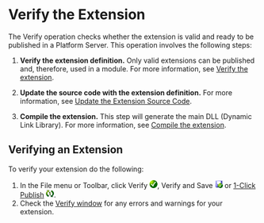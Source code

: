 # Verify the Extension

The Verify operation checks whether the extension is valid and ready to be published in a Platform Server. This operation involves the following steps:

1. **Verify the extension definition.** Only valid extensions can be published and, therefore, used in a module. For more information, see [Verify the extension](<extension-verify-definition.md>).

1. **Update the source code with the extension definition.** For more information, see [Update the Extension Source Code](<extension-update-source-code.md>).

1. **Compile the extension.** This step will generate the main DLL (Dynamic Link Library). For more information, see [Compile the extension](<extension-compile.md>).


## Verifying an Extension

To verify your extension do the following:
  
1. In the File menu or Toolbar, click Verify ![](images/validate.gif), Verify and Save ![](images/verify-save-icon.gif) or [1-Click Publish](<extension-1-cp.md>) ![](images/1-click-publish-icon.gif).
1. Check the [Verify window](<../../../ref/integration-studio/menu/file/extension-verify-window.md>) for any errors and warnings for your extension.
